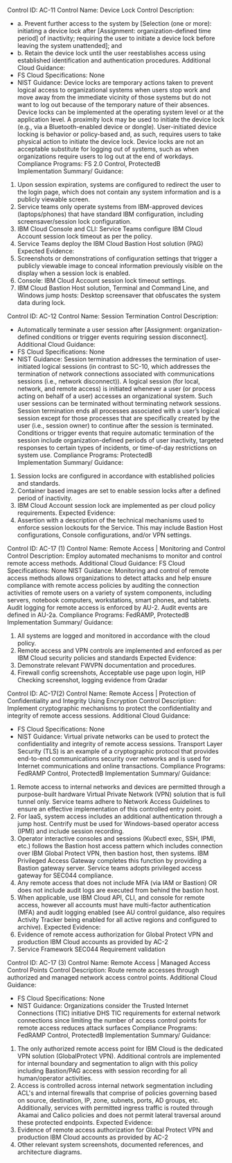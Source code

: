 Control ID: AC-11
Control Name: Device Lock
Control Description:
- a. Prevent further access to the system by [Selection (one or more): initiating a device lock after [Assignment: organization-defined time period] of inactivity; requiring the user to initiate a device lock before leaving the system unattended]; and 
- b. Retain the device lock until the user reestablishes access using established identification and authentication procedures.
Additional Cloud Guidance:
- FS Cloud Specifications: None
- NIST Guidance: Device locks are temporary actions taken to prevent logical access to organizational systems when users stop work and move away from the immediate vicinity of those systems but do not want to log out because of the temporary nature of their absences. Device locks can be implemented at the operating system level or at the application level. A proximity lock may be used to initiate the device lock (e.g., via a Bluetooth-enabled device or dongle). User-initiated device locking is behavior or policy-based and, as such, requires users to take physical action to initiate the device lock. Device locks are not an acceptable substitute for logging out of systems, such as when organizations require users to log out at the end of workdays.
Compliance Programs:
FS 2.0 Control, ProtectedB	
Implementation Summary/ Guidance:
1. Upon session expiration, systems are configured to redirect the user to the login page, which does not contain any system information and is a publicly viewable screen.
2. Service teams only operate systems from IBM-approved devices (laptops/phones) that have standard IBM configuration, including screensaver/session lock configuration.
3. IBM Cloud Console and CLI: Service Teams configure IBM Cloud Account session lock timeout as per the policy.
4. Service Teams deploy the IBM Cloud Bastion Host solution (PAG)
Expected Evidence:
1. Screenshots or demonstrations of configuration settings that trigger a publicly viewable image to conceal information previously visible on the display when a session lock is enabled.
2. Console: IBM Cloud Account session lock timeout settings.
3. IBM Cloud Bastion Host solution, Terminal and Command Line, and Windows jump hosts: Desktop screensaver that obfuscates the system data during lock.

Control ID: AC-12
Control Name: Session Termination
Control Description:
- Automatically terminate a user session after [Assignment: organization-defined conditions or trigger events requiring session disconnect].
Additional Cloud Guidance:
- FS Cloud Specifications: None
- NIST Guidance: Session termination addresses the termination of user-initiated logical sessions (in contrast to SC-10, which addresses the termination of network connections associated with communications sessions (i.e., network disconnect)). A logical session (for local, network, and remote access) is initiated whenever a user (or process acting on behalf of a user) accesses an organizational system. Such user sessions can be terminated without terminating network sessions. Session termination ends all processes associated with a user’s logical session except for those processes that are specifically created by the user (i.e., session owner) to continue after the session is terminated. Conditions or trigger events that require automatic termination of the session include organization-defined periods of user inactivity, targeted responses to certain types of incidents, or time-of-day restrictions on system use.
Compliance Programs:
ProtectedB	
Implementation Summary/ Guidance:
1. Session locks are configured in accordance with established policies and standards.
2. Container based images are set to enable session locks after a defined period of inactivity.
3. IBM Cloud Account session lock are implemented as per cloud policy requirements.
Expected Evidence:
1. Assertion with a description of the technical mechanisms used to enforce session lockouts for the Service. This may include Bastion Host configurations, Console configurations, and/or VPN settings.

Control ID: AC-17 (1)
Control Name: Remote Access | Monitoring and Control
Control Description: Employ automated mechanisms to monitor and control remote access methods.
Additional Cloud Guidance:
FS Cloud Specifications: None
NIST Guidance: Monitoring and control of remote access methods allows organizations to detect attacks and help ensure compliance with remote access policies by auditing the connection activities of remote users on a variety of system components, including servers, notebook computers, workstations, smart phones, and tablets. Audit logging for remote access is enforced by AU-2. Audit events are defined in AU-2a.
Compliance Programs:
FedRAMP, ProtectedB	
Implementation Summary/ Guidance:
1. All systems are logged and monitored in accordance with the cloud policy.
2. Remote access and VPN controls are implemented and enforced as per IBM Cloud security policies and standards
Expected Evidence:
1. Demonstrate relevant FWVPN documentation and procedures.
2. Firewall config screenshots, Acceptable use page upon login, HIP Checking screenshot, logging evidence from Qradar

Control ID: AC-17(2)
Control Name: Remote Access | Protection of Confidentiality and Integrity Using Encryption
Control Description: Implement cryptographic mechanisms to protect the confidentiality and integrity of remote access sessions.
Additional Cloud Guidance: 
- FS Cloud Specifications: None
- NIST Guidance: Virtual private networks can be used to protect the confidentiality and integrity of remote access sessions. Transport Layer Security (TLS) is an example of a cryptographic protocol that provides end-to-end communications security over networks and is used for Internet communications and online transactions.
Compliance Programs: 
FedRAMP Control, ProtectedB	
Implementation Summary/ Guidance: 
1. Remote access to internal networks and devices are permitted through a purpose-built hardware Virtual Private Network (VPN) solution that is full tunnel only. Service teams adhere to Network Access Guidelines to ensure an effective implementation of this controlled entry point.
2. For IaaS, system access includes an additional authentication through a jump host. Centrify must be used for Windows-based operator access (IPMI) and include session recording.
3. Operator interactive consoles and sessions (Kubectl exec, SSH, IPMI, etc.) follows the Bastion host access pattern which includes connection over IBM Global Protect VPN, then bastion host, then systems. IBM Privileged Access Gateway completes this function by providing a Bastion gateway server. Service teams adopts privileged access gateway for SEC044 compliance.
4. Any remote access that does not include MFA (via IAM or Bastion) OR does not include audit logs are executed from behind the bastion host.
5. When applicable, use IBM Cloud API, CLI, and console for remote access, however all accounts must have multi-factor authentication (MFA) and audit logging enabled (see AU control guidance, also requires Activity Tracker being enabled for all active regions and configured to archive).
Expected Evidence:
1. Evidence of remote access authorization for Global Protect VPN and production IBM Cloud accounts as provided by AC-2
2. Service Framework SEC044 Requirement validation

Control ID: AC-17 (3)
Control Name: Remote Access | Managed Access Control Points
Control Description: Route remote accesses through authorized and managed network access control points.
Additional Cloud Guidance:
- FS Cloud Specifications: None
- NIST Guidance: Organizations consider the Trusted Internet Connections (TIC) initiative DHS TIC requirements for external network connections since limiting the number of access control points for remote access reduces attack surfaces
Compliance Programs:
FedRAMP Control, ProtectedB	
Implementation Summary/ Guidance:
1. The only authorized remote access point for IBM Cloud is the dedicated VPN solution (GlobalProtect VPN). Additional controls are implemented for internal boundary and segmentation to align with this policy including Bastion/PAG access with session recording for all human/operator activities.
2. Access is controlled across internal network segmentation including ACL's and internal firewalls that comprise of policies governing based on source, destination, IP, zone, subnets, ports, AD groups, etc. Additionally, services with permitted ingress traffic is routed through Akamai and Calico policies and does not permit lateral traversal around these protected endpoints.
Expected Evidence:
1. Evidence of remote access authorization for Global Protect VPN and production IBM Cloud accounts as provided by AC-2
2. Other relevant system screenshots, documented references, and architecture diagrams.
